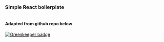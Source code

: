 ### Simple React boilerplate
_______________________________________
#### Adapted from github repo below

[![Greenkeeper badge](https://badges.greenkeeper.io/itzsaga/react-boilerplate-blog.svg)](https://greenkeeper.io/)
